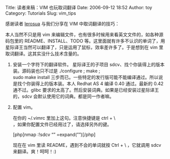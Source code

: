 Title: 读者来稿：VIM 也玩取词翻译
Date: 2006-09-12 18:52
Author: toy
Category: Tutorials
Slug: vim_tips

感谢读者 [lerosua](http://my.donews.com/lerosua) 与我们分享在 VIM
中取词翻译的技巧：

本人当然不只是用 vim
来编辑文件，也有很多时候用来看英文文件的，如各种源码包里的
README、INSTALL、TODO
等。这里面就有许多不认识的单词了，用星际译王当然可以翻译了，只是运用了鼠标，效率差许多了。于是想到在
vim 里取词翻译。这其实没什么技术含量的。

1.  安装一个字符下的翻译软件。
    星际译王的子项目 sdcv、找个你装得上的版本装。源码装也只不过是
    ./configure ; make ;  
    sudo make install
    三步而已。一些特定的发行版可能不能编译通过。所以说是找个你装得上的版本装。本人
    Redhat AS 4 编译 0.40 通过。最新的 0.42 通不过。glibc
    要求的太高了。然后安装词典。如果是已经安装过星际译王的，sdcv
    会默认使用它的词典。都是同一作者嘛。
2.  配置 vim。

    在你的 ~/.vimrc 里加上这句。注意快捷键是 ctrl + \  
   ，如果你配置文件已经用过了，请选择另外的键。

    [php]nmap :!sdcv “” =expand(””)[/php]

    现在在 vim 里读 README，遇到不会的单词就按 Ctrl + \\ ，它就调用 sdcv
    来翻译。爽！呵呵！:)


